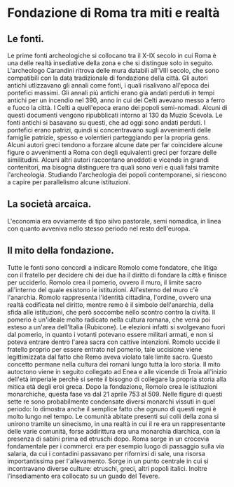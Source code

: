 # Fondazione di Roma tra miti e realtà
## Le fonti.
Le prime fonti archeologiche si collocano tra il X-IX secolo in cui Roma è una delle realtà insediative della zona e che si distingue solo in seguito.
L'archeologo Carandini ritrova delle mura databili all'VIII secolo, che sono compatibili con la data tradizionale di fondazione della città.
Gli autori antichi utlizzavano gli annali come fonti, i quali risalivano all'epoca dei pontefici massimi. Gli annali più antichi erano già andati perduti in tempi antichi per un incendio nel 390, anno in cui dei Celti avevano messo a ferro e fuoco la città. I Celti a quell'epoca erano dei popoli semi-nomadi. Alcuni di questi documenti vengono ripubblicati intorno al 130 da Muzio Scevola. Le fonti antichi si basavano su questi, che ad oggi sono andati perduti. I pontefici erano patrizi, quindi si concentravano sugli avvenimenti delle famiglie patrizie, spesso e volentieri parteggiando per la propria gens. Alcuni autori greci tendono a forzare alcune date per far coincidere alcune figure o avvenimenti a Roma con degli equivalenti greci per forzare delle similitudini. Alcuni altri autori raccontano aneddoti e vicende in grandi contenitori, ma bisogna distinguere tra quali sono veri e quali falsi tramite l'archeologia. Studiando l'archeologia dei popoli contemporanei, si riescono a capire per parallelismo alcune istituzioni.

## La società arcaica.
L'economia era ovviamente di tipo silvo pastorale, semi nomadica, in linea con quanto avveniva nello stesso periodo nel resto dell'europa.

## Il mito della fondazione.
Tutte le fonti sono concordi a indicare Romolo come fondatore, che litiga con il fratello per decidere chi dei due ha il diritto di fondare la città e finisce per ucciderlo. Romolo crea il pomerio, ovvero il muro, il limite sacro all'interno del quale esistono le istituzioni. All'esterno del muro c'è l'anarchia. Romolo rappresenta l'identità cittadina, l'ordine, ovvero una realtà codificata nel diritto, mentre remo è il simbolo dell'anarchia, della sfida alle istituzioni, che però soccombe nello scontro contro la civiltà. Il pomerio è un'ideale molto radicato nella cultura romana, che verrà poi esteso a un'area dell'Italia (Rubicone). Le elezioni infatti si svolgevano fuori dal pomerio, in quanto i votanti potevano essere militari armati, e non si poteva entrare dentro l'area sacra con cattive intenzioni. Romolo uccide il fratello proprio per essere entrato nel pomerio, tale uccisione viene legittimizzata dal fatto che Remo aveva violato tale limite sacro. Questo concetto permane nella cultura dei romani lungo tutta la loro storia.
Il mito autoctono viene in seguito collegato ad Enea e alle vicende di Troia all'inizio dell'età imperiale perchè si sente il bisogno di collegare la propria storia alla mitica età degli eroi greca.
Dopo la fondazione, Romolo crea le istituzioni monarchiche, questa fase va dal 21 aprile 753 al 509. Nelle figure di questi sette re sono probabilmente condensate diversi monarchi vissuti in quel periodo: lo dimostra anche il semplice fatto che ognuno di questi regni è molto lungo nel tempo.
Le comunità abitate presenti sui colli della zona si unirono tramite un sinecismo, in una realtà in cui il re era un rappresentante delle varie comunità, forse addirittura era una monarchia diarchica, con la presenza di sabini prima ed etruschi dopo.
Roma sorge in un crocevia fondamentale per i commerci: era per esempio luogo di passaggio sulla via salaria, da cui i contadini passavano per rifornirsi di sale, una risorsa importantissima per l'allevamento. Sorge in un punto centrale in cui si incontravano diverse culture: etruschi, greci, altri popoli italici. Inoltre l'insediamento era collocato su un guado del Tevere.

